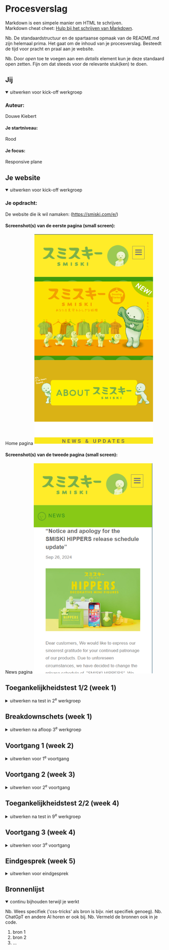 # Procesverslag

Markdown is een simpele manier om HTML te schrijven.  
Markdown cheat cheet: [Hulp bij het schrijven van Markdown](https://github.com/adam-p/markdown-here/wiki/Markdown-Cheatsheet).

Nb. De standaardstructuur en de spartaanse opmaak van de README.md zijn helemaal prima. Het gaat om de inhoud van je procesverslag. Besteedt de tijd voor pracht en praal aan je website.

Nb. Door _open_ toe te voegen aan een _details_ element kun je deze standaard open zetten. Fijn om dat steeds voor de relevante stuk(ken) te doen.

## Jij

<details open>
  <summary>uitwerken voor kick-off werkgroep</summary>

### Auteur:

Douwe Kiebert

#### Je startniveau:

Rood

#### Je focus:

Responsive plane

</details>

## Je website

<details open>
  <summary>uitwerken voor kick-off werkgroep</summary>

### Je opdracht:

De website die ik wil namaken: (https://smiski.com/e/)

#### Screenshot(s) van de eerste pagina (small screen):

Home pagina
<img src="readme-images/home-screenshot.png" width="375px" alt="De home pagina met allemaal algemene informatie over de website en Smiski.">

#### Screenshot(s) van de tweede pagina (small screen):

News pagina
<img src="readme-images/news-page-screenshot.png" width="375px" alt="De pagina met nieuws over Smiski en de producten.">

</details>

## Toegankelijkheidstest 1/2 (week 1)

<details>
  <summary>uitwerken na test in 2<sup>e</sup> werkgroep</summary>
  
  Toegangkelijkheidstest Resultaten:
  <img src="" alt="Toegangkelijkheidstest pagina 1">
  <img src="" alt="Toegangkelijkheidstest pagina 2">
  <img src="" alt="Toegangkelijkheidstest pagina 3">
  <img src="" alt="Toegangkelijkheidstest pagina 4">
  <img src="" alt="Toegangkelijkheidstest pagina 5">

### Bevindingen

- Er staan geen duidelijke namen bij de afbeeldingen.
- Je kan gek worden van hoe vaak hij koppeling zegt.
- Afbeeldingen zijn Headers.
- Oprechte headers zijn best duidelijk.
- Nederlands lezen werkt slecht want de website is in het engels.
- De naam smiski herkent hij niet en word dus helemaal uitgespeld.
- Hij leest de tekst van de afbeeldingen twee keer, best onnodig.
- Rare tekentjes in de tekst zorgen ervoor dat hij confused raakt.

</details>

## Breakdownschets (week 1)

<details>
  <summary>uitwerken na afloop 3<sup>e</sup> werkgroep</summary>

### de hele pagina:

  <img src="readme-images/dummy-plaatje.jpg" width="375px" alt="breakdown van de hele pagina">

### dynamisch deel (bijv menu):

  <img src="readme-images/dummy-plaatje.jpg" width="375px" alt="breakdown van een dynamisch deel">

### wellicht nog een dynamisch deel (bijv filter):

  <img src="readme-images/dummy-plaatje.jpg" width="375px" alt="breakdown van nog een dynamisch deel">

</details>

## Voortgang 1 (week 2)

<details>
  <summary>uitwerken voor 1<sup>e</sup> voortgang</summary>

### Stand van zaken

Het is mij gelukt de html proberen op te stellen van 1 van de pagina's, alleen ik heb nog veel moeite met bepalen wat er in moet, en wat later met css moet gebeuren. Daarnaast heb ik nog veel moeite met het aantal images dat erin moeten, en heb ik nog geen idee hoe bijvoorbeeld je er een slideshow van moet maken. Ook zijn de social media links en youtube links nog erg onduidelijk. Het voelt als veel content waarvan ik nog geen idee heb hoe ik het ga aanpakken, en dan ook nog eens meer accesiable moet maken. Ook heb ik ervoor gekozen om mijn breakdownschets te maken na dit gesprek, omdat ik merkte nog veel moeite te hebben met alles indelen in wat het zou moeten zijn. Nu kan ik het alleen nog maar met div's maken wat natuurlijk niet hoort.

Zie afbeeldingen hieronder voor meer duidelijkheid.

   <img src="readme-images/eerste-html-screenshot.png" alt="Eerste html opzet">
   <img src="readme-images/html-slideshow-screenshot.png" alt="Image slideshow probleem">

### Agenda voor meeting

samen met je groepje opstellen

| student 1      | student 2          | student 3    | student 4        |
| -------------- | ------------------ | ------------ | ---------------- |
| dit bespreken  | en dit             | en ik dit    | en dan ik dat    |
| en dat ook nog | dit als er tijd is | nog een punt | dit wil ik zeker |
| ...            | ...                | ...          | ...              |

### Verslag van meeting

hier na afloop snel de uitkomsten van de meeting vastleggen

- Div's wegwerken en meer sections gebruiken.
- Voor de sections een invisible header gebruiken zodat het door screenreaders is te lezen.
- Span weghalen en UL van maken.
- Op de news pagina kan je de pagina nummer scroller maken met UL.
- Taal naar Engels veranderen.
- Toegangkelijkheidstest toevoegen aan README.
- H1 zien te verwerken en H3's die er nu in staan veranderen.
- Logo in H1 zetten op home pagina.

</details>

## Voortgang 2 (week 3)

<details>
  <summary>uitwerken voor 2<sup>e</sup> voortgang</summary>

### Stand van zaken

Ik ben begonnen met de CSS, maar er zijn nog een paar HTML zaken die ik nog niet weet hoe ik die precies moet toepassen. Om alsnog verder te kunnen heb ik zoveel mogelijk gedaan qua CSS, alleen naar mijn idee kan de manier hoe ik dingen heb gecodeerd makkelijker en efficienter, dus ga ik hier naar vragen. Daarnaast heb ik ook allemaal vragen over CSS en JS zaken zoals hoe ik bijvoorbeeld het beste de image slideshows kan aanpassen.

Dingen om naar te vragen:

- Hoe kan je het beste te werk gaan met het maken van de image slideshow, en daar ook de pijlen aan toe te voegen?
- Hoe zorg je ervoor dat je een image hebt waar als je er over heen hoverd, er tekste verschijnt?
- Hoe kan je het beste alles op de pagina scalen om het telefoon formaat te maken?
- Hoe krijg je de iconen voor de socials zonder images te gebruiken?
- Hoe maak je images clickable?
- Hoe gebruik je precies forms? (ik zou niet weten hoe ik deze in mijn website moet toepassen)
- Hoe kan ik mijn CSS verbeteren en overzichtelijker maken?

Visuele ondersteuning van waar ik tegen aanloop:

<img src="readme-images/image-slideshow-probleem-screenshot.png" alt="slideshow images waarvan ik niet weet hoe ik moet beginnen">
<img src="readme-images/image-hover-tekst-probleem-screenshot.png" alt="tekst wat tevoorschijn zou moeten komen als je over een img hoverd">
<img src="readme-images/socials-en-sizing-probleem-screenshot.png" alt="te grote elementen zorgen voor te brede website, en socials hebben iconen waarvan ik niet weet waar ik ze kan krijgen">

### Agenda voor meeting

samen met je groepje opstellen

| student 1      | student 2          | student 3    | student 4        |
| -------------- | ------------------ | ------------ | ---------------- |
| dit bespreken  | en dit             | en ik dit    | en dan ik dat    |
| en dat ook nog | dit als er tijd is | nog een punt | dit wil ik zeker |
| ...            | ...                | ...          | ...              |

### Verslag van meeting

hier na afloop snel de uitkomsten van de meeting vastleggen

- De nav items kunnen in een details element.
- De socials iconen zijn een font, maar het beste is omg er svg's van te vinden.
- News en updates stukje kan met position absolute, opacity, en active/hover states (moeten nog wel afbeeldingen bij).
- CSS alle algemene element structures bij elkaar zetten, daarna specifiek gaan aanspreken.
- Youtube video is gewoon goed.
- Alle elementen moeten natuurlijk nog netjes geplaats worden.
- Focus moet vooral liggen op flexbox en grids om het responsive te maken.
- HTML klopt maar mist nog een paar dingen zoals de images clickable maken en een form uitwerken.
- De image slideshow kan door het met flexbox naast elkaar te zetten, en dan overflow en scroll snap toe te passen.
- Header levels kloppen.
- Afbeeldingen gaan downloaden en niet meer de links gebruiken.

</details>

## Toegankelijkheidstest 2/2 (week 4)

<details>
  <summary>uitwerken na test in 9<sup>e</sup> werkgroep</summary>

### Bevindingen

Lijst met je bevindingen die in de test naar voren kwamen (geef ook aan wat er verbeterd is):

</details>

## Voortgang 3 (week 4)

<details>
  <summary>uitwerken voor 3<sup>e</sup> voortgang</summary>

### Stand van zaken

hier dit ging goed & dit was lastig (neem ook screenshots op van delen van je website en code)

### Agenda voor meeting

samen met je groepje opstellen

| student 1      | student 2          | student 3    | student 4        |
| -------------- | ------------------ | ------------ | ---------------- |
| dit bespreken  | en dit             | en ik dit    | en dan ik dat    |
| en dat ook nog | dit als er tijd is | nog een punt | dit wil ik zeker |
| ...            | ...                | ...          | ...              |

### Verslag van meeting

hier na afloop snel de uitkomsten van de meeting vastleggen

- punt 1
- punt 2
- nog een punt
- ...

</details>

## Eindgesprek (week 5)

<details>
  <summary>uitwerken voor eindgesprek</summary>

### Je uitkomst - karakteristiek screenshots:

  <img src="readme-images/dummy-plaatje.jpg" width="375px" alt="uitomst opdracht 1">

### Dit ging goed/Heb ik geleerd:

Korte omschrijving met plaatjes

  <img src="readme-images/dummy-plaatje.jpg" width="375px" alt="top">

### Dit was lastig/Is niet gelukt:

Korte omschrijving met plaatjes

  <img src="readme-images/dummy-plaatje.jpg" width="375px" alt="bummer">
</details>

## Bronnenlijst

<details open>
  <summary>continu bijhouden terwijl je werkt</summary>

Nb. Wees specifiek ('css-tricks' als bron is bijv. niet specifiek genoeg).
Nb. ChatGpT en andere AI horen er ook bij.
Nb. Vermeld de bronnen ook in je code.

1. bron 1
2. bron 2
3. ...

</details>

